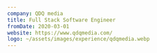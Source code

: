 ```yaml
---
company: QDQ media
title: Full Stack Software Engineer
fromDate: 2020-03-01
website: https://www.qdqmedia.com/
logo: ~/assets/images/experience/qdqmedia.webp
---
```

